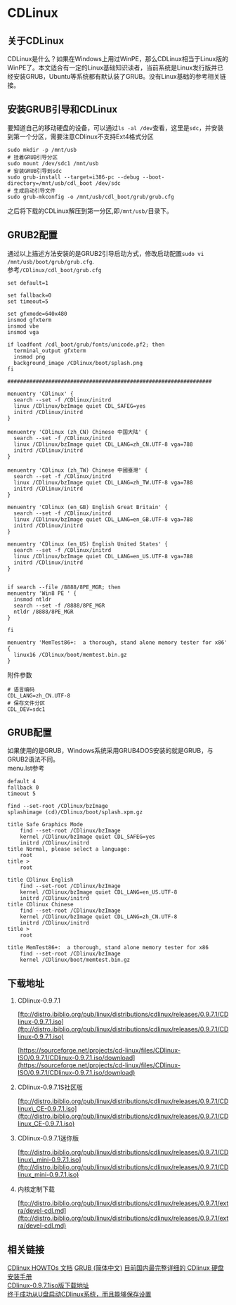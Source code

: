 # CDLinux

## 关于CDLinux

CDLinux是什么？如果在Windows上用过WinPE，那么CDLinux相当于Linux版的WinPE了。本文适合有一定的Linux基础知识读者，当前系统是Linux发行版并已经安装GRUB，Ubuntu等系统都有默认装了GRUB。没有Linux基础的参考相关链接。

## 安装GRUB引导和CDLinux

要知道自己的移动硬盘的设备，可以通过`ls -al /dev`查看，这里是`sdc`，并安装到第一个分区，需要注意CDlinux不支持Ext4格式分区

```text
sudo mkdir -p /mnt/usb
# 挂着GRUB引导分区
sudo mount /dev/sdc1 /mnt/usb
# 安装GRUB引导到sdc
sudo grub-install --target=i386-pc --debug --boot-directory=/mnt/usb/cdl_boot /dev/sdc
# 生成启动引导文件
sudo grub-mkconfig -o /mnt/usb/cdl_boot/grub/grub.cfg
```

之后将下载的CDLinux解压到第一分区,即`/mnt/usb/`目录下。

## GRUB2配置

通过以上描述方法安装的是GRUB2引导启动方式，修改启动配置`sudo vi /mnt/usb/boot/grub/grub.cfg`.  
参考`/CDlinux/cdl_boot/grub.cfg`

```text
set default=1

set fallback=0
set timeout=5

set gfxmode=640x480
insmod gfxterm
insmod vbe
insmod vga

if loadfont /cdl_boot/grub/fonts/unicode.pf2; then
  terminal_output gfxterm
  insmod png
  background_image /CDlinux/boot/splash.png
fi

#################################################################

menuentry 'CDlinux' {
  search --set -f /CDlinux/initrd
  linux /CDlinux/bzImage quiet CDL_SAFEG=yes
  initrd /CDlinux/initrd
}

menuentry 'CDlinux (zh_CN) Chinese 中国大陆' {
  search --set -f /CDlinux/initrd
  linux /CDlinux/bzImage quiet CDL_LANG=zh_CN.UTF-8 vga=788
  initrd /CDlinux/initrd
}

menuentry 'CDlinux (zh_TW) Chinese 中國臺灣' {
  search --set -f /CDlinux/initrd
  linux /CDlinux/bzImage quiet CDL_LANG=zh_TW.UTF-8 vga=788
  initrd /CDlinux/initrd
}

menuentry 'CDlinux (en_GB) English Great Britain' {
  search --set -f /CDlinux/initrd
  linux /CDlinux/bzImage quiet CDL_LANG=en_GB.UTF-8 vga=788
  initrd /CDlinux/initrd
}

menuentry 'CDlinux (en_US) English United States' {
  search --set -f /CDlinux/initrd
  linux /CDlinux/bzImage quiet CDL_LANG=en_US.UTF-8 vga=788
  initrd /CDlinux/initrd
}


if search --file /8888/8PE_MGR; then
menuentry 'Win8 PE ' {
  insmod ntldr
  search --set -f /8888/8PE_MGR
  ntldr /8888/8PE_MGR
}

fi

menuentry 'MemTest86+:  a thorough, stand alone memory tester for x86' {
  linux16 /CDlinux/boot/memtest.bin.gz
}
```

附件参数

```text
# 语言编码
CDL_LANG=zh_CN.UTF-8
# 保存文件分区
CDL_DEV=sdc1
```

## GRUB配置

如果使用的是GRUB，Windows系统采用GRUB4DOS安装的就是GRUB，与GRUB2语法不同。  
menu.lst参考

```text
default 4
fallback 0
timeout 5

find --set-root /CDlinux/bzImage
splashimage (cd)/CDlinux/boot/splash.xpm.gz

title Safe Graphics Mode
    find --set-root /CDlinux/bzImage
    kernel /CDlinux/bzImage quiet CDL_SAFEG=yes
    initrd /CDlinux/initrd
title Normal, please select a language:
    root
title >
    root

title CDlinux English
    find --set-root /CDlinux/bzImage
    kernel /CDlinux/bzImage quiet CDL_LANG=en_US.UTF-8
    initrd /CDlinux/initrd
title CDlinux Chinese
    find --set-root /CDlinux/bzImage
    kernel /CDlinux/bzImage quiet CDL_LANG=zh_CN.UTF-8
    initrd /CDlinux/initrd
title >
    root

title MemTest86+:  a thorough, stand alone memory tester for x86
    find --set-root /CDlinux/bzImage
    kernel /CDlinux/boot/memtest.bin.gz
```

## 下载地址

1. CDlinux-0.9.7.1

   [ftp://distro.ibiblio.org/pub/linux/distributions/cdlinux/releases/0.9.7.1/CDlinux-0.9.7.1.iso](ftp://distro.ibiblio.org/pub/linux/distributions/cdlinux/releases/0.9.7.1/CDlinux-0.9.7.1.iso)

   [https://sourceforge.net/projects/cd-linux/files/CDlinux-ISO/0.9.7.1/CDlinux-0.9.7.1.iso/download](https://sourceforge.net/projects/cd-linux/files/CDlinux-ISO/0.9.7.1/CDlinux-0.9.7.1.iso/download)

2. CDlinux-0.9.7.1S社区版

   [ftp://distro.ibiblio.org/pub/linux/distributions/cdlinux/releases/0.9.7.1/CDlinux\_CE-0.9.7.1.iso](ftp://distro.ibiblio.org/pub/linux/distributions/cdlinux/releases/0.9.7.1/CDlinux_CE-0.9.7.1.iso)

3. CDlinux-0.9.7.1迷你版

   [ftp://distro.ibiblio.org/pub/linux/distributions/cdlinux/releases/0.9.7.1/CDlinux\_mini-0.9.7.1.iso](ftp://distro.ibiblio.org/pub/linux/distributions/cdlinux/releases/0.9.7.1/CDlinux_mini-0.9.7.1.iso)

4. 内核定制下载

   [ftp://distro.ibiblio.org/pub/linux/distributions/cdlinux/releases/0.9.7.1/extra/devel-cdl.md](ftp://distro.ibiblio.org/pub/linux/distributions/cdlinux/releases/0.9.7.1/extra/devel-cdl.md)

## 相关链接

[CDlinux HOWTOs 文档](http://cd-linux.sourceforge.net/archive/0.4/howto-cn.html) [GRUB \(简体中文\)](https://wiki.archlinux.org/index.php/GRUB_%28简体中文%29) [目前国内最完整详细的 CDlinux 硬盘安装手册](http://cdlinux.net/cdlinux-10-1-1.html)  
[CDlinux-0.9.7.1iso版下载地址](http://cdlinux.net/cdlinux-2-1-1.html)  
[终于成功从U盘启动CDlinux系统，而且能够保存设置](http://blog.sina.com.cn/s/blog_6751e16f01012d4q.html)


